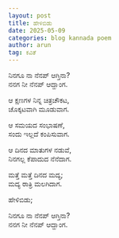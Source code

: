 ```yaml
---
layout: post
title: ಹೇಳಿಬಿಡು
date: 2025-05-09
categories: blog kannada poem
author: arun
tag: ಕವಿತೆ
---
```

ನಿನಗೂ ನಾ ನೆನಪ್ ಆಗ್ತಿನಾ?<br>
ನನಗ ನೀ ನೆನಪ್ ಆದ್ಹಾಂಗ.<br>

ಆ ಕ್ಷಣಗಳ ನಿನ್ನ ಚಿತ್ರಚೌಕಟ,<br>
ಚೊಕ್ಕಟವಾಗಿ ಮೂಡುವಾಗ.<br>

ಆ ಸಮಯದ ಸಂಭಾಷಣೆ,<br>
ಸಂದು ಇಲ್ಲದೆ ಕಂಪಿಸುವಾಗ.<br>

ಆ ದಿನದ ಮಾತುಗಳ ನಡುವೆ,<br>
ನಿನಗಲ್ಲ ಕೆಪಾದುದ ನೆನೆದಾಗ.<br>

ಮತ್ತೆ ಮತ್ತೆ ದಿನದ ಮದ್ಯ;<br>
ಮದ್ಯ ರಾತ್ರಿ ಮಲಗಿದಾಗ.<br>

ಹೇಳಿಬಿಡು;<br>

ನಿನಗೂ ನಾ ನೆನಪ್ ಆಗ್ತಿನಾ?<br>
ನನಗ ನೀ ನೆನಪ್ ಆದ್ಹಾಂಗ.<br>